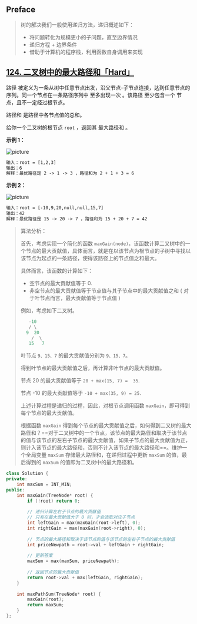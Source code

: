 ## Preface

> 树的解决我们一般使用递归方法，递归概述如下：
>
> - 将问题转化为规模更小的子问题，直至边界情况
> - 递归方程 + 边界条件
> - 借助于计算机的程序栈，利用函数自身调用来实现

## [124. 二叉树中的最大路径和「Hard」](https://leetcode-cn.com/problems/binary-tree-maximum-path-sum/)

路径 被定义为一条从树中任意节点出发，沿父节点-子节点连接，达到任意节点的序列。同一个节点在一条路径序列中 至多出现一次 。该路径 至少包含一个 节点，且不一定经过根节点。

路径和 是路径中各节点值的总和。

给你一个二叉树的根节点 `root` ，返回其 最大路径和 。

**示例 1：**

![picture](https://assets.leetcode.com/uploads/2020/10/13/exx1.jpg)

```tex
输入：root = [1,2,3]
输出：6
解释：最优路径是 2 -> 1 -> 3 ，路径和为 2 + 1 + 3 = 6
```

**示例 2：**

![picture](https://assets.leetcode.com/uploads/2020/10/13/exx2.jpg)

```tex
输入：root = [-10,9,20,null,null,15,7]
输出：42
解释：最优路径是 15 -> 20 -> 7 ，路径和为 15 + 20 + 7 = 42
```

> 算法分析：
>
> 首先，考虑实现一个简化的函数 `maxGain(node)`，该函数计算二叉树中的一个节点的最大贡献值，具体而言，就是在以该节点为根节点的子树中寻找以该节点为起点的一条路径，使得该路径上的节点值之和最大。
>
> 具体而言，该函数的计算如下：
>
> - 空节点的最大贡献值等于 $0$.
> - 非空节点的最大贡献值等于节点值与其子节点中的最大贡献值之和 ( 对于叶节点而言，最大贡献值等于节点值 )
>
> 例如，考虑如下二叉树。
>
> ```c++
>    -10
>    / \
>   9  20
>     /  \
>    15   7
> ```
>
> 叶节点 `9、15、7` 的最大贡献值分别为 `9、15、7`。
>
> 得到叶节点的最大贡献值之后，再计算非叶节点的最大贡献值。
>
> 节点 20 的最大贡献值等于 `20 + max(15, 7) =  35`.
>
> 节点 -10 的最大贡献值等于 `-10 + max(35, 9) = 25`.
>
> 上述计算过程是递归的过程，因此，对根节点调用函数 `maxGain`，即可得到每个节点的最大贡献值。
>
> 根据函数 `maxGain` 得到每个节点的最大贡献值之后，如何得到二叉树的最大路径和？==对于二叉树中的一个节点，该节点的最大路径和取决于该节点的值与该节点的左右子节点的最大贡献值，如果子节点的最大贡献值为正，则计入该节点的最大路径和，否则不计入该节点的最大路径和==。维护一个全局变量 `maxSum` 存储最大路径和，在递归过程中更新 `maxSum` 的值，最后得到的 `maxSum` 的值即为二叉树中的最大路径和。

```c++
class Solution {
private:
    int maxSum = INT_MIN;
public:
    int maxGain(TreeNode* root) {
        if (!root) return 0;
        
        // 递归计算左右子节点的最大贡献值
        // 只有在最大贡献值大于 0 时，才会选取对应子节点
        int leftGain = max(maxGain(root->left), 0);
        int rightGain = max(maxGain(root->right), 0);
        
        // 节点的最大路径和取决于该节点的值与该节点的左右子节点的最大贡献值
        int priceNewpath = root->val + leftGain + rightGain;
        
        // 更新答案
        maxSum = max(maxSum, priceNewpath);
        
        // 返回节点的最大贡献值
        return root->val + max(leftGain, rightGain);
    }
    
    int maxPathSum(TreeNode* root) {
        maxGain(root);
        return maxSum;
    }
};
```
